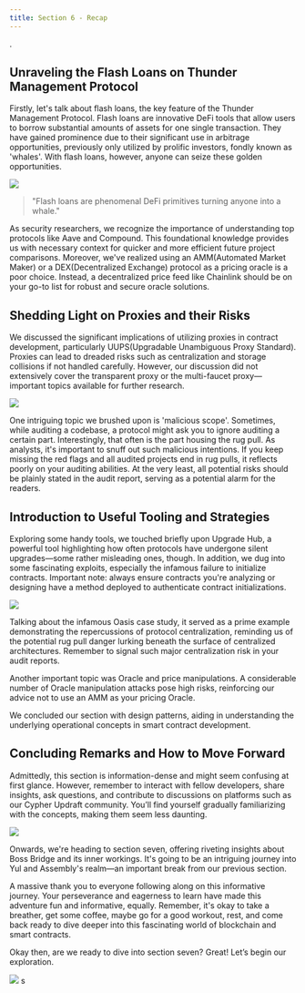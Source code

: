 ```yaml
---
title: Section 6 - Recap
---
```


.

## Unraveling the Flash Loans on Thunder Management Protocol

Firstly, let's talk about flash loans, the key feature of the Thunder Management Protocol. Flash loans are innovative DeFi tools that allow users to borrow substantial amounts of assets for one single transaction. They have gained prominence due to their significant use in arbitrage opportunities, previously only utilized by prolific investors, fondly known as 'whales'. With flash loans, however, anyone can seize these golden opportunities.

![](https://cdn.videotap.com/XdZhyn8C3rqPpi7yPlNe-50.31.png)

> "Flash loans are phenomenal DeFi primitives turning anyone into a whale."

As security researchers, we recognize the importance of understanding top protocols like Aave and Compound. This foundational knowledge provides us with necessary context for quicker and more efficient future project comparisons. Moreover, we've realized using an AMM(Automated Market Maker) or a DEX(Decentralized Exchange) protocol as a pricing oracle is a poor choice. Instead, a decentralized price feed like Chainlink should be on your go-to list for robust and secure oracle solutions.

## Shedding Light on Proxies and their Risks

We discussed the significant implications of utilizing proxies in contract development, particularly UUPS(Upgradable Unambiguous Proxy Standard). Proxies can lead to dreaded risks such as centralization and storage collisions if not handled carefully. However, our discussion did not extensively cover the transparent proxy or the multi-faucet proxy—important topics available for further research.

![](https://cdn.videotap.com/rq3TwsRcnxoecVEB3Kir-138.35.png)

One intriguing topic we brushed upon is 'malicious scope'. Sometimes, while auditing a codebase, a protocol might ask you to ignore auditing a certain part. Interestingly, that often is the part housing the rug pull. As analysts, it's important to snuff out such malicious intentions. If you keep missing the red flags and all audited projects end in rug pulls, it reflects poorly on your auditing abilities. At the very least, all potential risks should be plainly stated in the audit report, serving as a potential alarm for the readers.

## Introduction to Useful Tooling and Strategies

Exploring some handy tools, we touched briefly upon Upgrade Hub, a powerful tool highlighting how often protocols have undergone silent upgrades—some rather misleading ones, though. In addition, we dug into some fascinating exploits, especially the infamous failure to initialize contracts. Important note: always ensure contracts you're analyzing or designing have a method deployed to authenticate contract initializations.

![](https://cdn.videotap.com/WZFqXvkBGJ6wgC3VdPJ0-188.65.png)

Talking about the infamous Oasis case study, it served as a prime example demonstrating the repercussions of protocol centralization, reminding us of the potential rug pull danger lurking beneath the surface of centralized architectures. Remember to signal such major centralization risk in your audit reports.

Another important topic was Oracle and price manipulations. A considerable number of Oracle manipulation attacks pose high risks, reinforcing our advice not to use an AMM as your pricing Oracle.

We concluded our section with design patterns, aiding in understanding the underlying operational concepts in smart contract development.

## Concluding Remarks and How to Move Forward

Admittedly, this section is information-dense and might seem confusing at first glance. However, remember to interact with fellow developers, share insights, ask questions, and contribute to discussions on platforms such as our Cypher Updraft community. You’ll find yourself gradually familiarizing with the concepts, making them seem less daunting.

![](https://cdn.videotap.com/aXjjMtL66bz5IgquDe55-264.12.png)

Onwards, we're heading to section seven, offering riveting insights about Boss Bridge and its inner workings. It's going to be an intriguing journey into Yul and Assembly's realm—an important break from our previous section.

A massive thank you to everyone following along on this informative journey. Your perseverance and eagerness to learn have made this adventure fun and informative, equally. Remember, it's okay to take a breather, get some coffee, maybe go for a good workout, rest, and come back ready to dive deeper into this fascinating world of blockchain and smart contracts.

Okay then, are we ready to dive into section seven? Great! Let’s begin our exploration.

![](https://cdn.videotap.com/i3PPe1YFwpZgqTiGNVBF-314.42.png)
s
